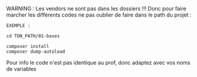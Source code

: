 WARNING : Les vendors ne sont pas dans les dossiers !!!
Donc pour faire marcher les différents codes ne pas oublier de faire dans le path du projet :

``` 
EXEMPLE : 

cd TON_PATH/01-bases

composer install 
composer dump-autoload
```

Pour info le code n'est pas identique au prof, donc adaptez avec vos noms de variables 